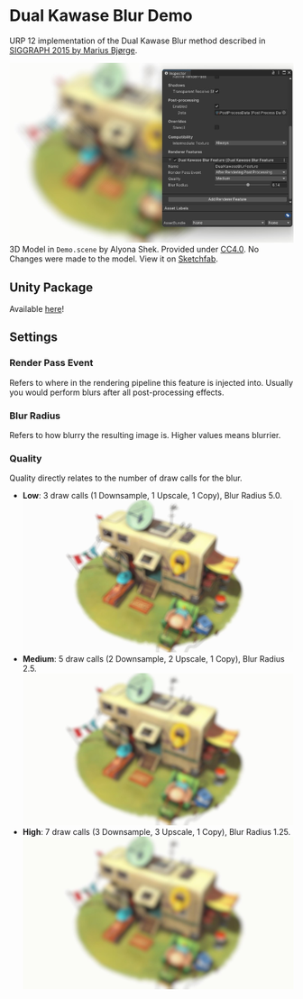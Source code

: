# Dual Kawase Blur Demo
URP 12 implementation of the Dual Kawase Blur method described in [SIGGRAPH 2015 by Marius Bjørge](https://community.arm.com/cfs-file/__key/communityserver-blogs-components-weblogfiles/00-00-00-20-66/siggraph2015_2D00_mmg_2D00_marius_2D00_notes.pdf). 

![Preview of effect.](ReadMeImages/Banner.jpg)
3D Model in `Demo.scene` by Alyona Shek. 
Provided under [CC4.0](https://creativecommons.org/licenses/by/4.0/). 
No Changes were made to the model. 
View it on [Sketchfab](https://sketchfab.com/3d-models/trailer-040ad3bbf0c54098b90a87ac517d3901).

## Unity Package
Available [here](https://github.com/Baedrick/Dual-Kawase-Blur)!

## Settings
### Render Pass Event
Refers to where in the rendering pipeline this feature is injected into.
Usually you would perform blurs after all post-processing effects.

### Blur Radius
Refers to how blurry the resulting image is. Higher values means blurrier.

### Quality
Quality directly relates to the number of draw calls for the blur.
- **Low**: 3 draw calls (1 Downsample, 1 Upscale, 1 Copy), Blur Radius 5.0.
  ![BlurLow.jpg](ReadMeImages/BlurLow.jpg)
- **Medium**: 5 draw calls (2 Downsample, 2 Upscale, 1 Copy), Blur Radius 2.5.
  ![BlurMedium.jpg](ReadMeImages/BlurMedium.jpg)
- **High**: 7 draw calls (3 Downsample, 3 Upscale, 1 Copy), Blur Radius 1.25.
  ![BlurHigh.jpg](ReadMeImages/BlurHigh.jpg)
